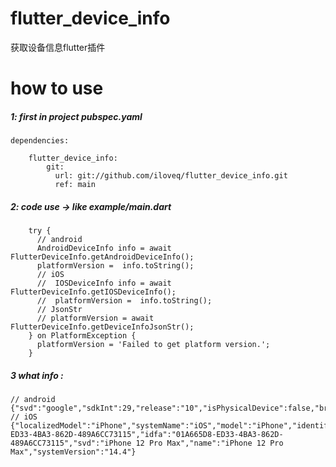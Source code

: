 # flutter_device_info
获取设备信息flutter插件

# how to use

##### 1: first in project  pubspec.yaml

```
dependencies:

    flutter_device_info:
        git:
          url: git://github.com/iloveq/flutter_device_info.git
          ref: main

```

##### 2: code use -> like example/main.dart

```
    try {
      // android
      AndroidDeviceInfo info = await FlutterDeviceInfo.getAndroidDeviceInfo();
      platformVersion =  info.toString();
      // iOS
      //  IOSDeviceInfo info = await FlutterDeviceInfo.getIOSDeviceInfo();
      //  platformVersion =  info.toString();
      // JsonStr
      // platformVersion = await FlutterDeviceInfo.getDeviceInfoJsonStr();
    } on PlatformException {
      platformVersion = 'Failed to get platform version.';
    }
```

##### 3 what info :

```
// android
{"svd":"google","sdkInt":29,"release":"10","isPhysicalDevice":false,"brand":"google","device":"generic_x86","board":"goldfish_x86","androidId":"e08c1c6a3dae1ffd"}
// iOS
{"localizedModel":"iPhone","systemName":"iOS","model":"iPhone","identifierForVendor":"01A665D8-ED33-4BA3-862D-489A6CC73115","idfa":"01A665D8-ED33-4BA3-862D-489A6CC73115","svd":"iPhone 12 Pro Max","name":"iPhone 12 Pro Max","systemVersion":"14.4"}
```
